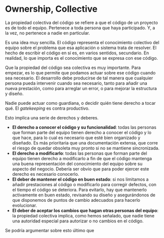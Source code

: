 # Ownership, Collective

La propiedad colectiva del código se refiere a que el código de un proyecto es de todo el equipo. Pertenece a toda persona que haya participado. Y, a la vez, no pertenece a nadie en particular.

Es una idea muy sencilla. El código representa el conocimiento colectivo del equipo sobre el problema que esa aplicación o sistema trata de resolver. El hecho de escribir el código en sí es, en varios sentidos, secundario. En realidad, lo que importa es el conocimiento que se expresa con ese código.

Que la propiedad del código sea colectiva es muy importante. Para empezar, es lo que permite que podamos actuar sobre ese código cuando sea necesario. El desarrollo debe producirse de tal manera que cualquier persona pueda intervenir cuando sea necesario, tanto para añadir una nueva prestación, como para arreglar un error, o para mejorar la estructura y diseño.

Nadie puede actuar como guardiana, o decidir quién tiene derecho a tocar qué. El _gatekeeping_ es contra productivo.

Esto implica una serie de derechos y deberes.

* **El derecho a conocer el código y su funcionalidad**: todas las personas que forman parte del equipo tienen derecho a conocer el código y lo que hace, para lo cual es necesario que esté bien organizado y diseñado. Es más prioritaria que una documentación extensa, que corre el riesgo de quedar obsoleta muy pronto si no se mantiene sincronizada.
* **El derecho a modificarlo**: todas las personas que forman parte del equipo tienen derecho a modificarlo a fin de que el código mantenga una buena representación del conocimiento del equipo sobre su aspecto del negocio. Debería ser obvio que para poder ejercer este derecho es necesario conocerlo.
* **El deber de mantener el código en buen estado**: si nos limitamos a añadir prestaciones al código o modificarlo para corregir defectos, con el tiempo el código se deteriora. Para evitarlo, hay que mantenerlo activamente en buen estado, revisando su diseño y asegurándonos de que disponemos de puntos de cambio adecuados para hacerlo evolucionar.
* **El deber de aceptar los cambios que hagan otras personas del equipo**: la propiedad colectiva implica, como hemos señalado, que nadie tiene una autoridad especial para autorizar o no cambios en el código.

Se podría argumentar sobre esto último que
